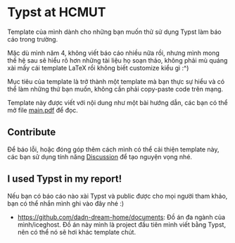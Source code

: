 # Typst at HCMUT

Template của mình dành cho những bạn muốn thử
sử dụng Typst làm báo cáo trong trường.

Mặc dù mình năm 4, không viết báo cáo nhiều nữa rồi,
nhưng mình mong thế hệ sau sẽ hiểu rõ hơn những tài liệu họ soạn thảo,
không phải mù quáng xài mấy cái template LaTeX rồi không biết
customize kiểu gì :^)

Mục tiêu của template là trở thành một template mà bạn thực sự hiểu
và có thể làm những thứ bạn muốn, không cần phải copy-paste code trên mạng.

Template này được viết với nội dung như một bài hướng dẫn,
các bạn có thể mở file [main.pdf](main.pdf) để đọc.

## Contribute

Để báo lỗi, hoặc đóng góp thêm cách mình có thể cải thiện template này,
các bạn sử dụng tính năng [Discussion](https://github.com/iceghost/typst-at-hcmut/discussions)
để tạo nguyện vọng nhé.

## I used Typst in my report!

Nếu bạn có báo cáo nào xài Typst và public được cho mọi người tham khảo,
bạn có thể nhắn mình ghi vào đây nhé :)

- https://github.com/dadn-dream-home/documents: Đồ án đa ngành của mình/iceghost.
  Đồ án này mình là project đầu tiên mình viết bằng Typst,
  nên có thể nó sẽ hơi khác template chút.
